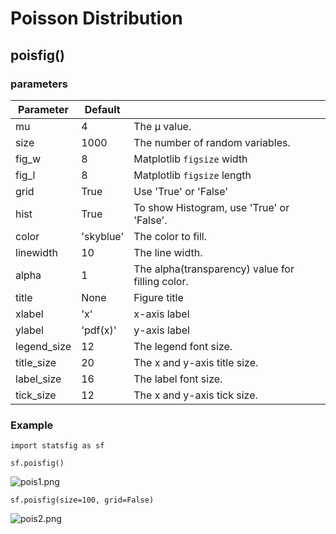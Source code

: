 # Poisson Distribution

## poisfig()

### parameters    

| Parameter   | Default   |                                                  |
| ----------- | --------- | ------------------------------------------------ |
| mu          | 4         | The μ value.                                     |
| size        | 1000      | The number of random variables.                  |
| fig_w       | 8         | Matplotlib `figsize` width                       |
| fig_l       | 8         | Matplotlib `figsize` length                      |
| grid        | True      | Use 'True' or 'False'                            |
| hist        | True      | To show Histogram, use 'True' or 'False'.        |
| color       | 'skyblue' | The color to fill.                               |
| linewidth   | 10        | The line width.                                  |
| alpha       | 1         | The alpha(transparency) value for filling color. |
| title       | None      | Figure title                                     |
| xlabel      | 'x'       | x-axis label                                     |
| ylabel      | 'pdf(x)'  | y-axis label                                     |
| legend_size | 12        | The legend font size.                            |
| title_size  | 20        | The x and y-axis title size.                     |
| label_size  | 16        | The label font size.                             |
| tick_size   | 12        | The x and y-axis tick size.                      |

### Example

    import statsfig as sf
    
    sf.poisfig()
![pois1.png](/Users/shinokada/pythonproject/statsfig/statsfig-python/image/pois1.png)



```
sf.poisfig(size=100, grid=False)
```

![pois2.png](/Users/shinokada/pythonproject/statsfig/statsfig-python/image/pois2.png)